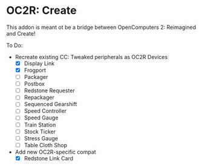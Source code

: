 # OC2R: Create

This addon is meant ot be a bridge between OpenComputers 2: Reimagined and Create!

To Do:
- Recreate existing CC: Tweaked peripherals as OC2R Devices
  - [X] Display Link
  - [X] Frogport
  - [ ] Packager
  - [ ] Postbox
  - [ ] Redstone Requester
  - [ ] Repackager
  - [ ] Sequenced Gearshift
  - [ ] Speed Controller
  - [ ] Speed Gauge
  - [ ] Train Station
  - [ ] Stock Ticker
  - [ ] Stress Gauge
  - [ ] Table Cloth Shop
- Add new OC2R-specific compat
  - [X] Redstone Link Card